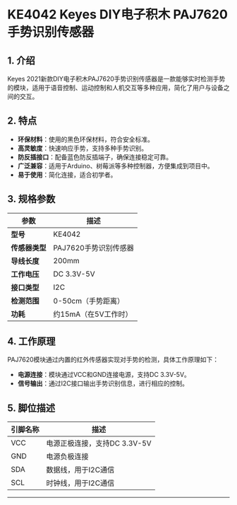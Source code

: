 
# KE4042 Keyes DIY电子积木 PAJ7620手势识别传感器

## 1. 介绍

Keyes 2021新款DIY电子积木PAJ7620手势识别传感器是一款能够实时检测手势的模块，适用于语音控制、运动控制和人机交互等多种应用，简化了用户与设备之间的交互。

## 2. 特点

- **环保材料**：使用的黑色环保材料，符合安全标准。
- **高灵敏度**：快速响应手势，支持多种手势识别。
- **防反插接口**：配备蓝色防反插端子，确保连接稳定可靠。
- **广泛兼容**：适用于Arduino、树莓派等多种控制器，方便集成到项目中。
- **易于使用**：简化连接，适合初学者。

## 3. 规格参数

| 参数          | 描述                     |
|---------------|-------------------------|
| **型号**      | KE4042                  |
| **传感器类型**| PAJ7620手势识别传感器   |
| **导线长度**  | 200mm                   |
| **工作电压**  | DC 3.3V-5V             |
| **接口类型**  | I2C                      |
| **检测范围**  | 0-50cm（手势距离）      |
| **功耗**      | 约15mA（在5V工作时）    |

## 4. 工作原理

PAJ7620模块通过内置的红外传感器实现对手势的检测，具体工作原理如下：

- **电源连接**：模块通过VCC和GND连接电源，支持DC 3.3V-5V。
- **信号输出**：通过I2C接口输出手势识别信息，进行相应的控制。

## 5. 脚位描述

| 引脚名称 | 描述                             |
|----------|----------------------------------|
| VCC      | 电源正极连接，支持DC 3.3V-5V    |
| GND      | 电源负极连接                     |
| SDA      | 数据线，用于I2C通信             |
| SCL      | 时钟线，用于I2C通信             |

---

